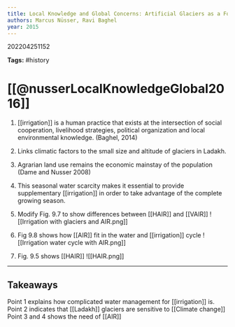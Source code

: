 ```yaml
---
title: Local Knowledge and Global Concerns: Artificial Glaciers as a Focus of Environmental Knowledge and Development Interventions
authors: Marcus Nüsser, Ravi Baghel
year: 2015
---
```


202204251152

**Tags:** #history

# [[@nusserLocalKnowledgeGlobal2016]]
1. [[irrigation]] is a human practice that exists at the intersection of social cooperation, livelihood strategies, political organization and local environmental knowledge. (Baghel, 2014)
2. Links climatic factors to the small size and altitude of glaciers in Ladakh.
3. Agrarian land use remains the economic mainstay of the population (Dame and Nusser 2008)
4. This seasonal water scarcity makes it essential to provide supplementary [[irrigation]] in order to take advantage of the complete growing season.
5. Modify Fig. 9.7 to show differences between [[HAIR]] and [[VAIR]]
![[Irrigation with glaciers and AIR.png]]

6. Fig 9.8 shows how [[AIR]] fit in the water and [[irrigation]] cycle
![[Irrigation water cycle with AIR.png]]

7. Fig. 9.5 shows [[HAIR]]
![[HAIR.png]]

---
## Takeaways
Point 1 explains how complicated water management for [[irrigation]] is.
Point 2 indicates that [[Ladakh]] glaciers are sensitive to [[Climate change]]
Point 3 and 4 shows the need of [[AIR]]



